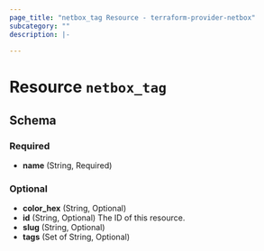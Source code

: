 ```yaml
---
page_title: "netbox_tag Resource - terraform-provider-netbox"
subcategory: ""
description: |-
  
---
```


# Resource `netbox_tag`





## Schema

### Required

- **name** (String, Required)

### Optional

- **color_hex** (String, Optional)
- **id** (String, Optional) The ID of this resource.
- **slug** (String, Optional)
- **tags** (Set of String, Optional)


